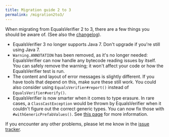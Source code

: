 ```yaml
---
title: Migration guide 2 to 3
permalink: /migration2to3/
---
```

When migrating from EqualsVerifier 2 to 3, there are a few things you should be aware of. (See also the [changelog](/equalsverifier/changelog#3.x)).

* EqualsVerifier 3 no longer supports Java 7. Don't upgrade if you're still using Java 7.
* `Warning.ANNOTATION` has been removed, as it's no longer needed: EqualsVerifier can now handle any bytecode reading issues by itself. You can safely remove the warning; it won't affect your code or how the EqualsVerifier test is run.
* The content and layout of error messages is slightly different. If you have tools that depend on this, make sure these still work. You could also consider using `EqualsVerifier#report()` instead of `EqualsVerifier#verify()`.
* EqualsVerifier is now smarter when it comes to type erasure. In rare cases, a `ClassCastException` would be thrown by EqualsVerifier when it couldn't figure out the correct generic types. You can now fix those with `#withGenericPrefabValues()`. See [this page](/equalsverifier/errormessages/recursive-datastructure#generics) for more information.

If you encounter any other problems, please let me know in the [issue tracker](https://github.com/jqno/equalsverifier/issues).
